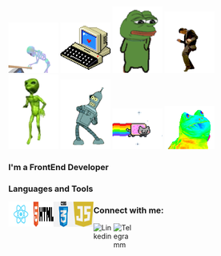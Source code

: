 <div>
    <img width="100px" heigth="100px" src="./assets/1aEY.gif">
    <img width="100px" heigth="100px" src="./assets/3jnj.gif">
    <img width="100px" heigth="100px" src="./assets/3nRK.gif">
    <img width="100px" heigth="100px" src="./assets/5IPv.gif">
    <img width="100px" heigth="100px" src="./assets/5Mys.gif">
    <img width="100px" heigth="100px" src="./assets/6jq.gif">
    <img width="100px" heigth="100px" src="./assets/yC.gif">
    <img width="100px" heigth="100px" src="./assets/VhdJ.gif">
</div>

### I'm a FrontEnd Developer

### Languages and Tools

<div>
    <img align="left" alt="React" width="50px" height="50px" src="./assets/logo/react.png">
    <img align="left" alt="HTML5" width="40px" height="50px" src="./assets/logo/html.png">
    <img align="left" alt="CSS3" width="40px" height="50px" src="./assets/logo/css.png">
    <img align="left" alt="JavaScript" width="40px" height="50px" src="./assets/logo/js.png">
</div>


### Connect with me:

<img align="left" alt="Linkedin" width="40px" src="">
<img align="left" alt="Telegramm" width="40px" src="">

